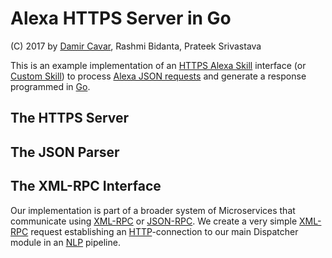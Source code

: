 # Alexa HTTPS Server in Go

(C) 2017 by [Damir Cavar], Rashmi Bidanta, Prateek Srivastava

This is an example implementation of an <a href="https://developer.amazon.com/docs/custom-skills/host-a-custom-skill-as-a-web-service.html">HTTPS Alexa Skill</a> interface (or <a href="https://developer.amazon.com/docs/custom-skills/host-a-custom-skill-as-a-web-service.html">Custom Skill</a>) to process <a href="https://developer.amazon.com/docs/custom-skills/request-and-response-json-reference.html">Alexa JSON requests</a> and generate
a response programmed in <a href="https://golang.org/">Go</a>.


## The HTTPS Server



## The JSON Parser




## The XML-RPC Interface

Our implementation is part of a broader system of Microservices that communicate using
<a href="https://en.wikipedia.org/wiki/XML-RPC">XML-RPC</a> or
<a href="https://en.wikipedia.org/wiki/JSON-RPC">JSON-RPC</a>. We create a very simple
<a href="https://en.wikipedia.org/wiki/XML-RPC">XML-RPC</a> request establishing an
<a href="https://en.wikipedia.org/wiki/Hypertext_Transfer_Protocol">HTTP</a>-connection to our main Dispatcher module
in an <a href="https://en.wikipedia.org/wiki/Natural_language_processing">NLP</a> pipeline.




[Damir Cavar]: http://damir.cavar.me/ "Damir Cavar homepage"

